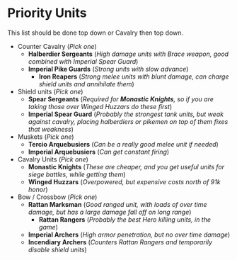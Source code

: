 # Priority Units

This list should be done top down or Cavalry then top down.

* Counter Cavalry (*Pick one*)
    * **Halberdier Sergeants** (*High damage units with Brace weapon, good combined with Imperial Spear Guard*)
    * **Imperial Pike Guards** (*Strong units with slow advance*)
        * **Iron Reapers** (*Strong melee units with blunt damage, can charge shield units and annihilate them*)
* Shield units (*Pick one*)
    * **Spear Sergeants** (*Required for **Monastic Knights**, so if you are taking those over Winged Huzzars do these first*)
    * **Imperial Spear Guard** (*Probably the strongest tank units, but weak against cavalry, placing halberdiers or pikemen on top of them fixes that weakness*)
* Muskets (*Pick one*)
    * **Tercio Arquebusiers** (*Can be a really good melee unit if needed*)
    * **Imperial Arquebusiers** (*Can get constant firing*)
* Cavalry Units (*Pick one*)
    * **Monastic Knights** (*These are cheaper, and you get useful units for siege battles, while getting them*)
    * **Winged Huzzars** (*Overpowered, but expensive costs north of 91k honor*)
* Bow / Crossbow (*Pick one*)
    * **Rattan Marksman** (*Good ranged unit, with loads of over time damage, but has a large damage fall off on long range*)
        * **Rattan Rangers** (*Probably the best Hero killing units, in the game*)
    * **Imperial Archers** (*High armor penetration, but no over time damage*)
    * **Incendiary Archers** (*Counters Rattan Rangers and temporarily disable shield units*)
